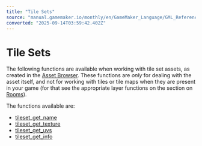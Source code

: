 ```yaml
---
title: "Tile Sets"
source: "manual.gamemaker.io/monthly/en/GameMaker_Language/GML_Reference/Asset_Management/Tilsets/Tile_Sets.htm"
converted: "2025-09-14T03:59:42.402Z"
---
```


# Tile Sets

The following functions are available when working with tile set assets, as created in the [Asset Browser](../../../../The_Asset_Editors/Tile_Sets.md). These functions are _only_ for dealing with the asset itself, and not for working with tiles or tile maps when they are present in your game (for that see the appropriate layer functions on the section on [Rooms](../Rooms/Tile_Map_Layers/Tile_Map_Layers.md)).

The functions available are:

-   [tileset\_get\_name](tileset_get_name.md)
-   [tileset\_get\_texture](tileset_get_texture.md)
-   [tileset\_get\_uvs](tileset_get_uvs.md)
-   [tileset\_get\_info](tileset_get_info.md)
